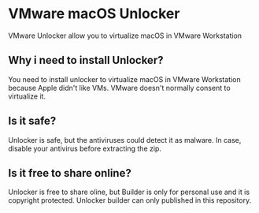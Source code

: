 # VMware macOS Unlocker
VMware Unlocker allow you to virtualize macOS in VMware Workstation
## Why i need to install Unlocker?
You need to install unlocker to virtualize macOS in VMware Workstation because Apple didn't like VMs. VMware doesn't normally consent to virtualize it.
## Is it safe?
Unlocker is safe, but the antiviruses could detect it as malware. In case, disable your antivirus before extracting the zip.
## Is it free to share online?
Unlocker is free to share oline, but Builder is only for personal use and it is copyright protected. Unlocker builder can only published in this repository.
